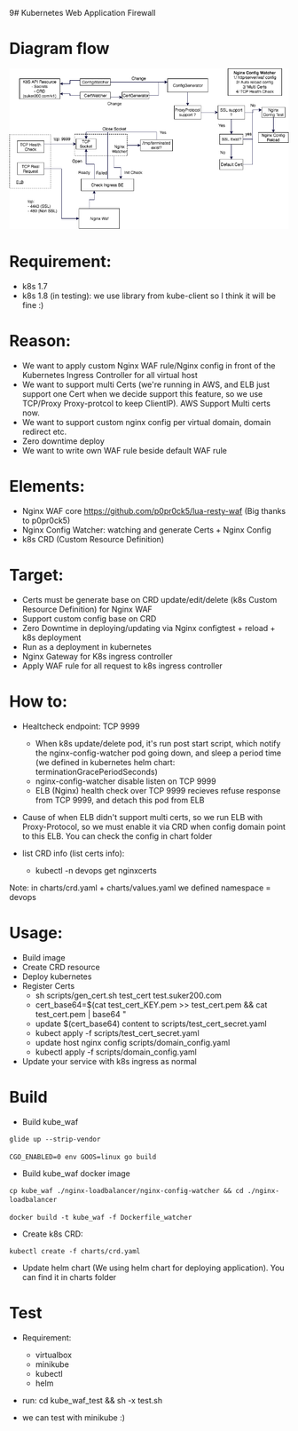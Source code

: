 9# Kubernetes Web Application Firewall

# Diagram flow

![alt text](https://raw.githubusercontent.com/suker200/kube_waf/master/kube_waf_2.png)

# Requirement:
 - k8s 1.7
 - k8s 1.8 (in testing): we use library from kube-client so I think it will be fine :)

# Reason:
 - We want to apply custom Nginx WAF rule/Nginx config in front of the Kubernetes Ingress Controller for all virtual host 
 - We want to support multi Certs (we're running in AWS, and ELB just support one Cert when we decide support this feature, so we use TCP/Proxy Proxy-protcol to keep ClientIP). AWS Support Multi certs now.
 - We want to support custom nginx config per virtual domain, domain redirect etc.
 - Zero downtime deploy
 - We want to write own WAF rule beside default WAF rule

# Elements:
 - Nginx WAF core https://github.com/p0pr0ck5/lua-resty-waf (Big thanks to p0pr0ck5)
 - Nginx Config Watcher: watching and generate Certs + Nginx Config 
 - k8s CRD (Custom Resource Definition)

# Target:
- Certs must be generate base on CRD update/edit/delete (k8s Custom Resource Definition) for Nginx WAF
- Support custom config base on CRD
- Zero Downtime in deploying/updating via Nginx configtest + reload + k8s deployment
- Run as a deployment in kubernetes
- Nginx Gateway for K8s ingress controller
- Apply WAF rule for all request to k8s ingress controller


# How to:
- Healtcheck endpoint: TCP 9999
	+ When k8s update/delete pod, it's run post start script, which notify the nginx-config-watcher pod going down, and sleep a period time (we defined in kubernetes helm chart: terminationGracePeriodSeconds)
	+ nginx-config-watcher disable listen on TCP 9999
	+ ELB (Nginx) health check over TCP 9999 recieves refuse response from TCP 9999, and detach this pod from ELB

- Cause of when ELB didn't support multi certs, so we run ELB with Proxy-Protocol, so we must enable it via CRD when config domain point to this ELB. You can check the config in chart folder

- list CRD info (list certs info):
	+ kubectl -n devops get nginxcerts 

Note: in charts/crd.yaml + charts/values.yaml we defined namespace = devops 

# Usage:
- Build image
- Create CRD resource
- Deploy kubernetes
- Register Certs
	+ sh scripts/gen_cert.sh test_cert test.suker200.com
	+ cert_base64=$(cat test_cert_KEY.pem >> test_cert.pem && cat test_cert.pem | base64 "
	+ update $(cert_base64) content to scripts/test_cert_secret.yaml
	+ kubect apply -f  scripts/test_cert_secret.yaml
	+ update host nginx config scripts/domain_config.yaml 
	+ kubectl apply -f scripts/domain_config.yaml
- Update your service with k8s ingress as normal

# Build

- Build kube_waf

```
glide up --strip-vendor

CGO_ENABLED=0 env GOOS=linux go build

```

- Build kube_waf docker image

```
cp kube_waf ./nginx-loadbalancer/nginx-config-watcher && cd ./nginx-loadbalancer

docker build -t kube_waf -f Dockerfile_watcher
```

- Create k8s CRD:

```
kubectl create -f charts/crd.yaml
```

- Update helm chart (We using helm chart for deploying application). You can find it in charts folder

# Test
- Requirement:
	+ virtualbox
	+ minikube
	+ kubectl
	+ helm
	
- run: cd kube_waf_test && sh -x test.sh

- we can test with minikube :) 